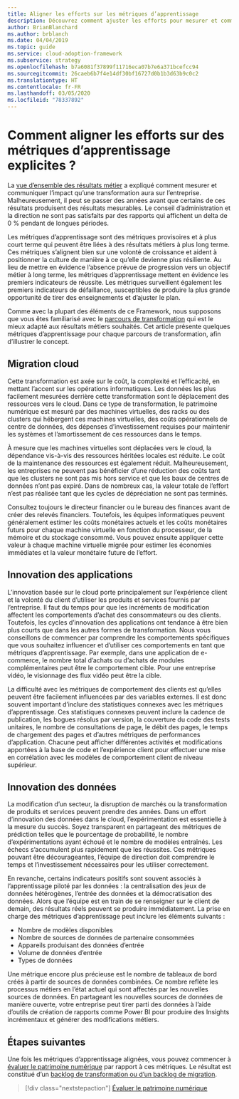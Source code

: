 ```yaml
---
title: Aligner les efforts sur les métriques d’apprentissage
description: Découvrez comment ajuster les efforts pour mesurer et communiquer l’impact d’une transformation sur l’entreprise.
author: BrianBlanchard
ms.author: brblanch
ms.date: 04/04/2019
ms.topic: guide
ms.service: cloud-adoption-framework
ms.subservice: strategy
ms.openlocfilehash: b7a6081f37899f11716eca07b7e6a371bcefcc94
ms.sourcegitcommit: 26caeb6b7f4e14df30bf16727d0b1b3d63b9c0c2
ms.translationtype: HT
ms.contentlocale: fr-FR
ms.lasthandoff: 03/05/2020
ms.locfileid: "78337892"
---
```

<!-- markdownlint-disable MD026 -->

# <a name="how-can-we-align-efforts-to-meaningful-learning-metrics"></a>Comment aligner les efforts sur des métriques d’apprentissage explicites ?

La [vue d’ensemble des résultats métier](./business-outcomes/index.md) a expliqué comment mesurer et communiquer l’impact qu’une transformation aura sur l’entreprise. Malheureusement, il peut se passer des années avant que certains de ces résultats produisent des résultats mesurables. Le conseil d’administration et la direction ne sont pas satisfaits par des rapports qui affichent un delta de 0 % pendant de longues périodes.

Les métriques d’apprentissage sont des métriques provisoires et à plus court terme qui peuvent être liées à des résultats métiers à plus long terme. Ces métriques s’alignent bien sur une volonté de croissance et aident à positionner la culture de manière à ce qu’elle devienne plus résiliente. Au lieu de mettre en évidence l’absence prévue de progression vers un objectif métier à long terme, les métriques d’apprentissage mettent en évidence les premiers indicateurs de réussite. Les métriques surveillent également les premiers indicateurs de défaillance, susceptibles de produire la plus grande opportunité de tirer des enseignements et d’ajuster le plan.

Comme avec la plupart des éléments de ce Framework, nous supposons que vous êtes familiarisé avec le [parcours de transformation](../govern/guides/index.md) qui est le mieux adapté aux résultats métiers souhaités. Cet article présente quelques métriques d’apprentissage pour chaque parcours de transformation, afin d’illustrer le concept.

## <a name="cloud-migration"></a>Migration cloud

Cette transformation est axée sur le coût, la complexité et l’efficacité, en mettant l’accent sur les opérations informatiques. Les données les plus facilement mesurées derrière cette transformation sont le déplacement des ressources vers le cloud. Dans ce type de transformation, le patrimoine numérique est mesuré par des machines virtuelles, des racks ou des clusters qui hébergent ces machines virtuelles, des coûts opérationnels de centre de données, des dépenses d’investissement requises pour maintenir les systèmes et l’amortissement de ces ressources dans le temps.

À mesure que les machines virtuelles sont déplacées vers le cloud, la dépendance vis-à-vis des ressources héritées locales est réduite. Le coût de la maintenance des ressources est également réduit. Malheureusement, les entreprises ne peuvent pas bénéficier d’une réduction des coûts tant que les clusters ne sont pas mis hors service et que les baux de centres de données n’ont pas expiré. Dans de nombreux cas, la valeur totale de l’effort n’est pas réalisée tant que les cycles de dépréciation ne sont pas terminés.

Consultez toujours le directeur financier ou le bureau des finances avant de créer des relevés financiers. Toutefois, les équipes informatiques peuvent généralement estimer les coûts monétaires actuels et les coûts monétaires futurs pour chaque machine virtuelle en fonction du processeur, de la mémoire et du stockage consommé. Vous pouvez ensuite appliquer cette valeur à chaque machine virtuelle migrée pour estimer les économies immédiates et la valeur monétaire future de l’effort.

## <a name="application-innovation"></a>Innovation des applications

L’innovation basée sur le cloud porte principalement sur l’expérience client et la volonté du client d’utiliser les produits et services fournis par l’entreprise. Il faut du temps pour que les incréments de modification affectent les comportements d’achat des consommateurs ou des clients. Toutefois, les cycles d’innovation des applications ont tendance à être bien plus courts que dans les autres formes de transformation. Nous vous conseillons de commencer par comprendre les comportements spécifiques que vous souhaitez influencer et d’utiliser ces comportements en tant que métriques d’apprentissage. Par exemple, dans une application de e-commerce, le nombre total d’achats ou d’achats de modules complémentaires peut être le comportement cible. Pour une entreprise vidéo, le visionnage des flux vidéo peut être la cible.

La difficulté avec les métriques de comportement des clients est qu’elles peuvent être facilement influencées par des variables externes. Il est donc souvent important d’inclure des statistiques connexes avec les métriques d’apprentissage. Ces statistiques connexes peuvent inclure la cadence de publication, les bogues résolus par version, la couverture du code des tests unitaires, le nombre de consultations de page, le débit des pages, le temps de chargement des pages et d’autres métriques de performances d’application. Chacune peut afficher différentes activités et modifications apportées à la base de code et l’expérience client pour effectuer une mise en corrélation avec les modèles de comportement client de niveau supérieur.

## <a name="data-innovation"></a>Innovation des données

La modification d’un secteur, la disruption de marchés ou la transformation de produits et services peuvent prendre des années. Dans un effort d’innovation des données dans le cloud, l’expérimentation est essentielle à la mesure du succès. Soyez transparent en partageant des métriques de prédiction telles que le pourcentage de probabilité, le nombre d’expérimentations ayant échoué et le nombre de modèles entraînés. Les échecs s’accumulent plus rapidement que les réussites. Ces métriques pouvant être décourageantes, l’équipe de direction doit comprendre le temps et l’investissement nécessaires pour les utiliser correctement.

En revanche, certains indicateurs positifs sont souvent associés à l’apprentissage piloté par les données : la centralisation des jeux de données hétérogènes, l’entrée des données et la démocratisation des données. Alors que l’équipe est en train de se renseigner sur le client de demain, des résultats réels peuvent se produire immédiatement. La prise en charge des métriques d’apprentissage peut inclure les éléments suivants :

- Nombre de modèles disponibles
- Nombre de sources de données de partenaire consommées
- Appareils produisant des données d’entrée
- Volume de données d’entrée
- Types de données

Une métrique encore plus précieuse est le nombre de tableaux de bord créés à partir de sources de données combinées. Ce nombre reflète les processus métiers en l’état actuel qui sont affectés par les nouvelles sources de données. En partageant les nouvelles sources de données de manière ouverte, votre entreprise peut tirer parti des données à l’aide d’outils de création de rapports comme Power BI pour produire des Insights incrémentaux et générer des modifications métiers.

## <a name="next-steps"></a>Étapes suivantes

Une fois les métriques d’apprentissage alignées, vous pouvez commencer à [évaluer le patrimoine numérique](../digital-estate/index.md) par rapport à ces métriques. Le résultat est constitué d’un [backlog de transformation ou d’un backlog de migration](../migrate/migration-considerations/prerequisites/technical-complexity.md).

> [!div class="nextstepaction"]
> [Évaluer le patrimoine numérique](../digital-estate/index.md)
